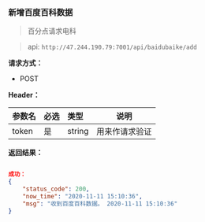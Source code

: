 ###  新增百度百科数据
> 百分点请求电科

>api: `http://47.244.190.79:7001/api/baidubaike/add`

**请求方式：**
- POST

**Header：**

|参数名|必选|类型|说明|
|:----    |:---|:----- |-----   |
|token |  是  |    string   |    用来作请求验证  |


**返回结果：**

```json

成功：
{
    "status_code": 200,
    "now_time": "2020-11-11 15:10:36",
    "msg": "收到百度百科数据。 2020-11-11 15:10:36"
}
```

